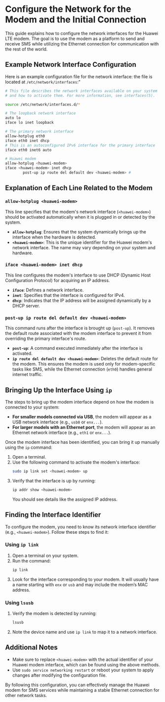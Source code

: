 # Configure the Network for the Modem and the Initial Connection

This guide explains how to configure the network interfaces for the Huawei LTE modem. The goal is to use the modem as a platform to send and receive SMS while utilizing the Ethernet connection for communication with the rest of the world.

## **Example Network Interface Configuration**

Here is an example configuration file for the network interface:
the file is located at `/etc/network/interfaces`:"

```bash
# This file describes the network interfaces available on your system
# and how to activate them. For more information, see interfaces(5).

source /etc/network/interfaces.d/*

# The loopback network interface
auto lo
iface lo inet loopback

# The primary network interface
allow-hotplug eth0
iface eth0 inet dhcp
# This is an autoconfigured IPv6 interface for the primary interface
iface eth0 inet6 auto

# Huawei modem
allow-hotplug <huawei-modem>
iface <huawei-modem> inet dhcp
        post-up ip route del default dev <huawei-modem> #
```

## **Explanation of Each Line Related to the Modem**

### `allow-hotplug <huawei-modem>`
This line specifies that the modem's network interface (`<huawei-modem>`) should be activated automatically when it is plugged in or detected by the system.

- **`allow-hotplug`**: Ensures that the system dynamically brings up the interface when the hardware is detected.
- **`<huawei-modem>`**: This is the unique identifier for the Huawei modem's network interface. The name may vary depending on your system and hardware.

### `iface <huawei-modem> inet dhcp`
This line configures the modem's interface to use DHCP (Dynamic Host Configuration Protocol) for acquiring an IP address.

- **`iface`**: Defines a network interface.
- **`inet`**: Specifies that the interface is configured for IPv4.
- **`dhcp`**: Indicates that the IP address will be assigned dynamically by a DHCP server.

### `post-up ip route del default dev <huawei-modem>`
This command runs after the interface is brought up (`post-up`). It removes the default route associated with the modem interface to prevent it from overriding the primary interface's route.

- **`post-up`**: A command executed immediately after the interface is activated.
- **`ip route del default dev <huawei-modem>`**: Deletes the default route for the modem. This ensures the modem is used only for modem-specific tasks like SMS, while the Ethernet connection (`eth0`) handles general internet traffic.

## **Bringing Up the Interface Using `ip`**

The steps to bring up the modem interface depend on how the modem is connected to your system:

- **For smaller models connected via USB**, the modem will appear as a USB network interface (e.g., `usb0` or `enx...`).
- **For larger models with an Ethernet port**, the modem will appear as an Ethernet network interface (e.g., `eth1` or `enx...`).

Once the modem interface has been identified, you can bring it up manually using the `ip` command:

1. Open a terminal.
2. Use the following command to activate the modem's interface:
   ```bash
   sudo ip link set <huawei-modem> up
   ```
3. Verify that the interface is up by running:
   ```bash
   ip addr show <huawei-modem>
   ```
   You should see details like the assigned IP address.

## **Finding the Interface Identifier**

To configure the modem, you need to know its network interface identifier (e.g., `<huawei-modem>`). Follow these steps to find it:

### Using `ip link`
1. Open a terminal on your system.
2. Run the command:
   ```bash
   ip link
   ```
3. Look for the interface corresponding to your modem. It will usually have a name starting with `enx` or `usb` and may include the modem’s MAC address.

### Using `lsusb`
1. Verify the modem is detected by running:
   ```bash
   lsusb
   ```
2. Note the device name and use `ip link` to map it to a network interface.

## **Additional Notes**
- Make sure to replace `<huawei-modem>` with the actual identifier of your Huawei modem interface, which can be found using the above methods.
- Use `sudo service networking restart` or reboot your system to apply changes after modifying the configuration file.

By following this configuration, you can effectively manage the Huawei modem for SMS services while maintaining a stable Ethernet connection for other network tasks.

